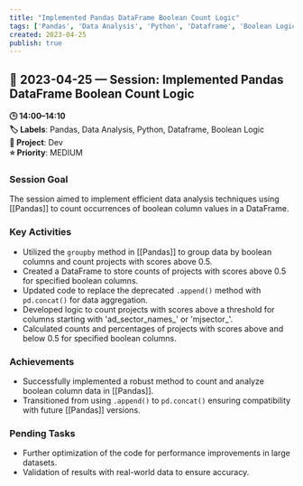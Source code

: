 ```yaml
---
title: "Implemented Pandas DataFrame Boolean Count Logic"
tags: ['Pandas', 'Data Analysis', 'Python', 'Dataframe', 'Boolean Logic']
created: 2023-04-25
publish: true
---
```


## 📅 2023-04-25 — Session: Implemented Pandas DataFrame Boolean Count Logic

**🕒 14:00–14:10**  
**🏷️ Labels**: Pandas, Data Analysis, Python, Dataframe, Boolean Logic  
**📂 Project**: Dev  
**⭐ Priority**: MEDIUM  


### Session Goal
The session aimed to implement efficient data analysis techniques using [[Pandas]] to count occurrences of boolean column values in a DataFrame.

### Key Activities
- Utilized the `groupby` method in [[Pandas]] to group data by boolean columns and count projects with scores above 0.5.
- Created a DataFrame to store counts of projects with scores above 0.5 for specified boolean columns.
- Updated code to replace the deprecated `.append()` method with `pd.concat()` for data aggregation.
- Developed logic to count projects with scores above a threshold for columns starting with 'ad_sector_names_' or 'mjsector_'.
- Calculated counts and percentages of projects with scores above and below 0.5 for specified boolean columns.

### Achievements
- Successfully implemented a robust method to count and analyze boolean column data in [[Pandas]].
- Transitioned from using `.append()` to `pd.concat()` ensuring compatibility with future [[Pandas]] versions.

### Pending Tasks
- Further optimization of the code for performance improvements in large datasets.
- Validation of results with real-world data to ensure accuracy.
